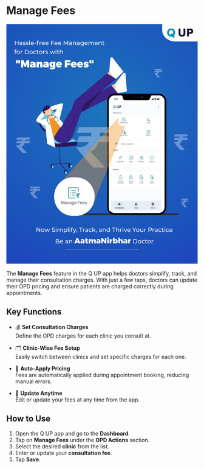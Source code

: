 ﻿# Manage Fees

![Manage Fees](images/manage-fees.jpeg)

The **Manage Fees** feature in the Q UP app helps doctors simplify, track, and manage their consultation charges. With just a few taps, doctors can update their OPD pricing and ensure patients are charged correctly during appointments.

## Key Functions

- 💰 **Set Consultation Charges**  
  Define the OPD charges for each clinic you consult at.

- 🗂 **Clinic-Wise Fee Setup**  
  Easily switch between clinics and set specific charges for each one.

- 🧾 **Auto-Apply Pricing**  
  Fees are automatically applied during appointment booking, reducing manual errors.

- 🔄 **Update Anytime**  
  Edit or update your fees at any time from the app.

## How to Use

1. Open the Q UP app and go to the **Dashboard**.
2. Tap on **Manage Fees** under the **OPD Actions** section.
3. Select the desired **clinic** from the list.
4. Enter or update your **consultation fee**.
5. Tap **Save**.
